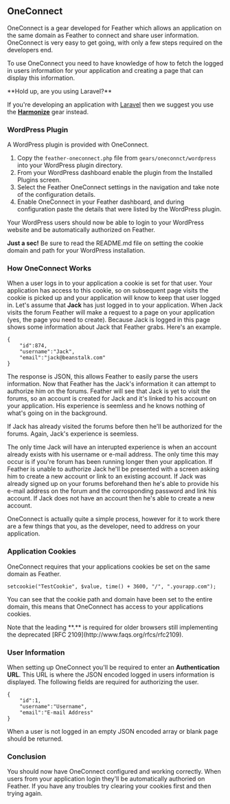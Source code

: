 ## OneConnect

OneConnect is a gear developed for Feather which allows an application on the same domain as Feather to connect and share user information. OneConnect is very easy to get going, with only a few steps required on the developers end.

To use OneConnect you need to have knowledge of how to fetch the logged in users information for your application and creating a page that can display this information.

<div class="alert alert-info" markdown="1">
**Hold up, are you using Laravel?**

If you're developing an application with [Laravel](http://laravel.com) then we suggest you use the **[Harmonize](/auth/single-sign-on/harmonize)** gear instead.
</div>

### WordPress Plugin

A WordPress plugin is provided with OneConnect. 

1. Copy the `feather-oneconnect.php` file from `gears/oneconnct/wordpress` into your WordPress plugin directory.
2. From your WordPress dashboard enable the plugin from the Installed Plugins screen.
3. Select the Feather OneConnect settings in the navigation and take note of the configuration details.
4. Enable OneConnect in your Feather dashboard, and during configuration paste the details that were listed by the WordPress plugin.

Your WordPress users should now be able to login to your WordPress website and be automatically authorized on Feather.

<div class="alert alert-info" markdown="1">
<strong>Just a sec!</strong> Be sure to read the README.md file on setting the cookie domain and path for your WordPress installation.
</div>

### How OneConnect Works

When a user logs in to your application a cookie is set for that user. Your application has access to this cookie, so on subsequent page visits the cookie is picked up and your application will know to keep that user logged in. Let's assume that **Jack** has just logged in to your application. When Jack visits the forum Feather will make a request to a page on your application (yes, the page you need to create). Because Jack is logged in this page shows some information about Jack that Feather grabs. Here's an example.

~~~~
{
	"id":874,
	"username":"Jack",
	"email":"jack@beanstalk.com"
}
~~~~

The response is JSON, this allows Feather to easily parse the users information. Now that Feather has the Jack's information it can attempt to authorize him on the forums. Feather will see that Jack is yet to visit the forums, so an account is created for Jack and it's linked to his account on your application. His experience is seemless and he knows nothing of what's going on in the background.

If Jack has already visited the forums before then he'll be authorized for the forums. Again, Jack's experience is seemless.

The only time Jack will have an interupted experience is when an account already exists with his username or e-mail address. The only time this may occur is if you're forum has been running longer then your application. If Feather is unable to authorize Jack he'll be presented with a screen asking him to create a new account or link to an existing account. If Jack was already signed up on your forums beforehand then he's able to provide his e-mail address on the forum and the corrosponding password and link his account. If Jack does not have an account then he's able to create a new account.

OneConnect is actually quite a simple process, however for it to work there are a few things that you, as the developer, need to address on your application.

### Application Cookies

OneConnect requires that your applications cookies be set on the same domain as Feather.

~~~~
setcookie("TestCookie", $value, time() + 3600, "/", ".yourapp.com");
~~~~

You can see that the cookie path and domain have been set to the entire domain, this means that OneConnect has access to your applications cookies.

<div class="alert alert-info" markdown="1">
Note that the leading **.** is required for older browsers still implementing the deprecated [RFC 2109](http://www.faqs.org/rfcs/rfc2109).
</div>

### User Information

When setting up OneConnect you'll be required to enter an **Authentication URL**. This URL is where the JSON encoded logged in users information is displayed. The following fields are required for authorizing the user.

~~~~
{
	"id":1,
	"username":"Username",
	"email":"E-mail Address"
}
~~~~

<div class="alert alert-info" markdown="1">
When a user is not logged in an empty JSON encoded array or blank page should be returned.
</div>

### Conclusion

You should now have OneConnect configured and working correctly. When users from your application login they'll be automatically authoried on Feather. If you have any troubles try clearing your cookies first and then trying again.